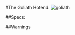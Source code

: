 #The Goliath Hotend. 
![goliath](https://user-images.githubusercontent.com/37383368/195680833-15946356-a02b-404d-9f69-ddeb4430a905.jpg)

##Specs:

##Warnings
